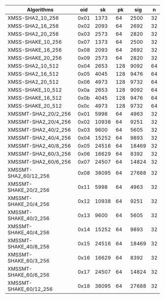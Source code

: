 | Algorithms                    | oid  | sk     | pk  | sig  | n  |
|-------------------------------|------|--------|-----|------|----|
| XMSS-SHA2_10_256              | 0x01 |  1373 |  64 |  2500 | 32 |
| XMSS-SHA2_16_256              | 0x02 |  2093 |  64 |  2692 | 32 |
| XMSS-SHA2_20_256              | 0x03 |  2573 |  64 |  2820 | 32 |
| XMSS-SHAKE_10_256             | 0x07 |  1373 |  64 |  2500 | 32 |
| XMSS-SHAKE_16_256             | 0x08 |  2093 |  64 |  2692 | 32 |
| XMSS-SHAKE_20_256             | 0x09 |  2573 |  64 |  2820 | 32 |
| XMSS-SHA2_10_512              | 0x04 |  2653 | 128 |  9092 | 64 |
| XMSS-SHA2_16_512              | 0x05 |  4045 | 128 |  9476 | 64 |
| XMSS-SHA2_20_512              | 0x06 |  4973 | 128 |  9732 | 64 |
| XMSS-SHAKE_10_512             | 0x0a |  2653 | 128 |  9092 | 64 |
| XMSS-SHAKE_16_512             | 0x0b |  4045 | 128 |  9476 | 64 |
| XMSS-SHAKE_20_512             | 0x0c |  4973 | 128 |  9732 | 64 |
| XMSSMT-SHA2_20/2_256          | 0x01 |  5998 |  64 |  4963 | 32 |
| XMSSMT-SHA2_20/4_256          | 0x02 | 10938 |  64 |  9251 | 32 |
| XMSSMT-SHA2_40/2_256          | 0x03 |  9600 |  64 |  5605 | 32 |
| XMSSMT-SHA2_40/4_256          | 0x04 | 15252 |  64 |  9893 | 32 |
| XMSSMT-SHA2_40/8_256          | 0x05 | 24516 |  64 | 18469 | 32 |
| XMSSMT-SHA2_60/3_256          | 0x06 | 16629 |  64 |  8392 | 32 |
| XMSSMT-SHA2_60/6_256          | 0x07 | 24507 |  64 | 14824 | 32 |
| XMSSMT-SHA2_60/12_256         | 0x08 | 38095 |  64 | 27688 | 32 |
| XMSSMT-SHAKE_20/2_256         | 0x11 |  5998 |  64 |  4963 | 32 |
| XMSSMT-SHAKE_20/4_256         | 0x12 | 10938 |  64 |  9251 | 32 |
| XMSSMT-SHAKE_40/2_256         | 0x13 |  9600 |  64 |  5605 | 32 |
| XMSSMT-SHAKE_40/4_256         | 0x14 | 15252 |  64 |  9893 | 32 |
| XMSSMT-SHAKE_40/8_256         | 0x15 | 24516 |  64 | 18469 | 32 |
| XMSSMT-SHAKE_60/3_256         | 0x16 | 16629 |  64 |  8392 | 32 |
| XMSSMT-SHAKE_60/6_256         | 0x17 | 24507 |  64 | 14824 | 32 |
| XMSSMT-SHAKE_60/12_256        | 0x18 | 38095 |  64 | 27688 | 32 |